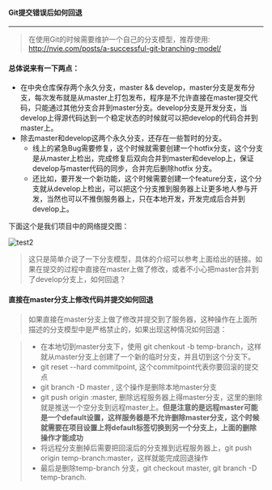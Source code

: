 #### Git提交错误后如何回退

---

> 在使用Git的时候需要维护一个自己的分支模型，推荐使用: 
http://nvie.com/posts/a-successful-git-branching-model/  

#### 总体说来有一下两点：

* 在中央仓库保存两个永久分支，master && develop，master分支是发布分支，每次发布就是从master上打包发布，程序是不允许直接在master提交代码，只能通过其他分支合并到master分支。develop分支是开发分支，当develop上得源代码达到一个稳定状态的时候就可以把develop的代码合并到master上。
* 除去master和develop这两个永久分支，还存在一些暂时的分支。
	* 线上的紧急Bug需要修复，这个时候就需要创建一个hotfix分支，这个分支是从master上检出，完成修复后双向合并到master和develop上，保证develop与master代码的同步，合并完后删除hotfix 分支。
	* 还比如，要开发一个新功能，这个时候需要创建一个feature分支，这个分支就从develop上检出，可以把这个分支推到服务器上让更多地人参与开发，当然也可以不推倒服务器上，只在本地开发，开发完成后合并到develop上。

下面这个是我们项目中的网络提交图：

![test2](https://cloud.githubusercontent.com/assets/5568742/5021605/91bdfa3e-6b12-11e4-8b66-3926fb2c0a29.png)

> 这只是简单介说了一下分支模型，具体的介绍可以参考上面给出的链接。如果在提交的过程中直接在master上做了修改，或者不小心把master合并到了develop分支上，如何回退？


#### 直接在master分支上修改代码并提交如何回退

> 如果直接在master分支上做了修改并提交到了服务器，这种操作在上面所描述的分支模型中是严格禁止的，如果出现这种情况如何回退：

> * 在本地切到master分支下，使用 git chenkout -b  temp-branch，这样就从master分支上创建了一个新的临时分支，并且切到这个分支下。
> * git reset --hard commitpoint, 这个commitpoint代表你要回滚的提交点
> * git branch -D master , 这个操作是删除本地master分支
> * git push origin :master, 删除远程服务器上得master分支，这里的删除就是推送一个空分支到远程master上。<b>但是注意的是远程master可能是一个default设置，这样服务器是不允许删除master分支，这个时候就需要在项目设置上将default标签切换到另一个分支上，上面的删除操作才能成功</b>
> * 将远程分支删掉后需要把回滚后的分支推到远程服务器上，git push origin temp-branch:master，这样就能完成回退操作
> * 最后是删除temp-branch 分支，git checkout master, git branch -D temp-branch.